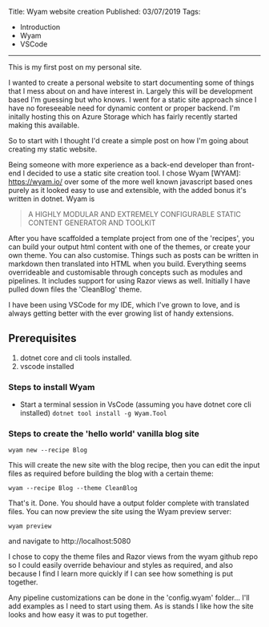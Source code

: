 Title: Wyam website creation
Published: 03/07/2019
Tags:
- Introduction
- Wyam
- VSCode
---
This is my first post on my personal site.


I wanted to create a personal website to start documenting some of things that I mess about on and have interest in. Largely this will be development based I'm guessing but who knows. I went for a static site approach since I have no foreseeable need for dynamic content or proper backend. I'm initally hosting this on Azure Storage which has fairly recently started making this available.

So to start with I thought I'd create a simple post on how I'm going about creating my static website.

Being someone with more experience as a back-end developer than front-end I decided to use a static site creation tool. I chose Wyam [WYAM]: https://wyam.io/ over some of the more well known javascript based ones purely as it looked easy to use and extensible, with the added bonus it's written in dotnet. Wyam is 

> A HIGHLY MODULAR AND EXTREMELY CONFIGURABLE STATIC CONTENT GENERATOR AND TOOLKIT

After you have scaffolded a template project from one of the 'recipes', you can build your output html content with one of the themes, or create your own theme. You can also customise. Things such as posts can be written in markdown then translated into HTML when you build. Everything seems overrideable and customisable through concepts such as modules and pipelines. It includes support for using Razor views as well. Initially I have pulled down files the 'CleanBlog' theme.

I have been using VSCode for my IDE, which I've grown to love, and is always getting better with the ever growing list of handy extensions. 


## Prerequisites

1. dotnet core and cli tools installed.
2. vscode installed

### Steps to install Wyam

- Start a terminal session in VsCode (assuming you have dotnet core cli installed) 
  `dotnet tool install -g Wyam.Tool`

### Steps to create the 'hello world' vanilla blog site

`wyam new --recipe Blog`

This will create the new site with the blog recipe, then you can edit the input files as required before building the blog with a certain theme:

`wyam --recipe Blog --theme CleanBlog`

That's it. Done. You should have a output folder complete with translated files. You can now preview the site using the Wyam preview server:

`wyam preview`

and navigate to http://localhost:5080

I chose to copy the theme files and Razor views from the wyam github repo so I could easily override behaviour and styles as required, and also because I find I learn more quickly if I can see how something is put together.

Any pipeline customizations can be done in the 'config.wyam' folder... I'll add examples as I need to start using them. As is stands I like how the site looks and how easy it was to put together.

## 


